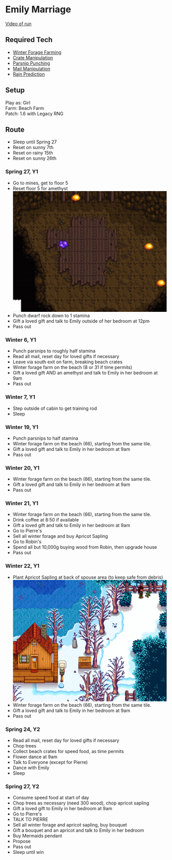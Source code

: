 # Emily Marriage 

[Video of run](https://youtu.be/5VMDdIt1mdY?si=npPYr-DrsHDb8_sq&t=4265)

## Required Tech
- [Winter Forage Farming](../../tech/winter_forage_farming.md)
- [Crate Manipulation](../../tech/crate_manipulation.md)
- [Parsnip Punching](../../tech/parsnip_punching.md)
- [Mail Manipulation](../../tech/mail_manipulation.md)
- [Rain Prediction](../../tech/rain_prediction.md)

## Setup

Play as: Girl  
Farm: Beach Farm  
Patch: 1.6 with Legacy RNG

## Route

- Sleep until Spring 27
- Reset on sunny 7th
- Reset on rainy 15th
- Reset on sunny 26th

### Spring 27, Y1
- Go to mines, get to floor 5
- Reset floor 5 for amethyst
  ![Amethyst Location](../../img/day_27_amethyst.png)
- Punch dwarf rock down to 1 stamina
- Gift a loved gift and talk to Emily outside of her bedroom at 12pm
- Pass out

### Winter 6, Y1
- Punch parsnips to roughly half stamina
- Read all mail, reset day for loved gifts if necessary
- Leave via south exit on farm, breaking beach crates
- Winter forage farm on the beach (8 or 31 if time permits)
- Gift a loved gift AND an amethyst and talk to Emily in her bedroom at 9am
- Pass out

### Winter 7, Y1
- Step outside of cabin to get training rod
- Sleep

### Winter 19, Y1
- Punch parsnips to half stamina
- Winter forage farm on the beach (66), starting from the same tile.
- Gift a loved gift and talk to Emily in her bedroom at 9am
- Pass out

### Winter 20, Y1
- Winter forage farm on the beach (66), starting from the same tile.
- Gift a loved gift and talk to Emily in her bedroom at 9am
- Pass out

### Winter 21, Y1
- Winter forage farm on the beach (66), starting from the same tile.
- Drink coffee at 8:50 if available
- Gift a loved gift and talk to Emily in her bedroom at 9am
- Go to Pierre's
- Sell all winter forage and buy Apricot Sapling
- Go to Robin's
- Spend all but 10,000g buying wood from Robin, then upgrade house
- Pass out

### Winter 22, Y1
- Plant Apricot Sapling at back of spouse area (to keep safe from debris)
  ![Apricot spot](../../img/emily_apricot.png)
- Winter forage farm on the beach (66), starting from the same tile.
- Gift a loved gift and talk to Emily in her bedroom at 9am
- Pass out

### Spring 24, Y2
- Read all mail, reset day for loved gifts if necessary
- Chop trees
- Collect beach crates for speed food, as time permits
- Flower dance at 9am
- Talk to Everyone (except for Pierre)
- Dance with Emily
- Sleep

### Spring 27, Y2
- Consume speed food at start of day
- Chop trees as necessary (need 300 wood), chop apricot sapling
- Gift a loved gift to Emily in her bedroom at 9am
- Go to Pierre's
- TALK TO PIERRE
- Sell all winter forage and apricot sapling, buy bouquet
- Gift a bouquet and an apricot and talk to Emily in her bedroom
- Buy Mermaids pendant
- Propose
- Pass out
- Sleep until win
